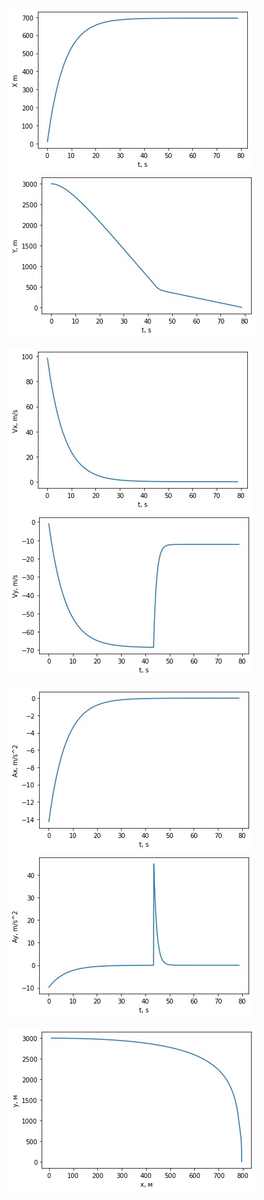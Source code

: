 ![x(t)](plots/x(t).jpg) ![y(t)](plots/y(t).jpg)

![Vx(t)](plots/Vx(t).jpg) ![Vy(t)](plots/Vy(t).jpg)

![Ax(t)](plots/Ax(t).jpg) ![Ay(t)](plots/Ay(t).jpg)

![y(x)](plots/y(x).jpg)